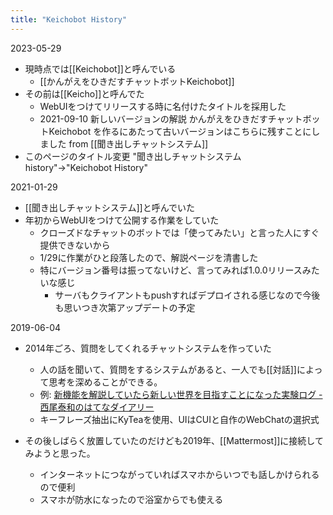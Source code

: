 ```yaml
---
title: "Keichobot History"
---
```



2023-05-29
- 現時点では[[Keichobot]]と呼んでいる
    - [[かんがえをひきだすチャットボットKeichobot]]
- その前は[[Keicho]]と呼んでた
    - WebUIをつけてリリースする時に名付けたタイトルを採用した
    - 2021-09-10 新しいバージョンの解説  かんがえをひきだすチャットボットKeichobot を作るにあたって古いバージョンはこちらに残すことにしました from [[聞き出しチャットシステム]]
- このページのタイトル変更 "聞き出しチャットシステムhistory"→"Keichobot History"


2021-01-29
- [[聞き出しチャットシステム]]と呼んでいた
- 年初からWebUIをつけて公開する作業をしていた
    - クローズドなチャットのボットでは「使ってみたい」と言った人にすぐ提供できないから
    - 1/29に作業がひと段落したので、解説ページを清書した
    - 特にバージョン番号は振ってないけど、言ってみれば1.0.0リリースみたいな感じ
        - サーバもクライアントもpushすればデプロイされる感じなので今後も思いつき次第アップデートの予定

2019-06-04
- 2014年ごろ、質問をしてくれるチャットシステムを作っていた
    - 人の話を聞いて、質問をするシステムがあると、一人でも[[対話]]によって思考を深めることができる。
    - 例: [新機能を解説していたら新しい世界を目指すことになった実験ログ - 西尾泰和のはてなダイアリー](https://nishiohirokazu.hatenadiary.org/entry/20150126/1422276973)
    - キーフレーズ抽出にKyTeaを使用、UIはCUIと自作のWebChatの選択式

- その後しばらく放置していたのだけども2019年、[[Mattermost]]に接続してみようと思った。
    - インターネットにつながっていればスマホからいつでも話しかけられるので便利
    - スマホが防水になったので浴室からでも使える

